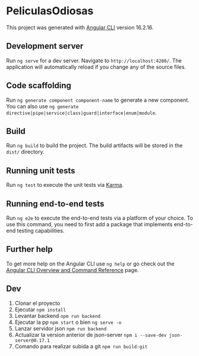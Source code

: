 # PeliculasOdiosas

This project was generated with [Angular CLI](https://github.com/angular/angular-cli) version 16.2.16.

## Development server

Run `ng serve` for a dev server. Navigate to `http://localhost:4200/`. The application will automatically reload if you change any of the source files.

## Code scaffolding

Run `ng generate component component-name` to generate a new component. You can also use `ng generate directive|pipe|service|class|guard|interface|enum|module`.

## Build

Run `ng build` to build the project. The build artifacts will be stored in the `dist/` directory.

## Running unit tests

Run `ng test` to execute the unit tests via [Karma](https://karma-runner.github.io).

## Running end-to-end tests

Run `ng e2e` to execute the end-to-end tests via a platform of your choice. To use this command, you need to first add a package that implements end-to-end testing capabilities.

## Further help

To get more help on the Angular CLI use `ng help` or go check out the [Angular CLI Overview and Command Reference](https://angular.io/cli) page.

## Dev
1. Clonar el proyecto
2. Ejecutar ```npm install```
3. Levantar backend ```npm run backend```
4. Ejecutar la pp ```npm start``` o bien ```ng serve -o```
5. Lanzar servidor json ```npm run backend```
6. Actualizar la version anterior de json-server ```npm i --save-dev json-server@0.17.1```
7. Comando para realizar subida a git ```npm run build:git ```
